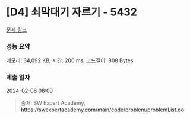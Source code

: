 # [D4] 쇠막대기 자르기 - 5432 

[문제 링크](https://swexpertacademy.com/main/code/problem/problemDetail.do?contestProbId=AWVl47b6DGMDFAXm) 

### 성능 요약

메모리: 34,092 KB, 시간: 200 ms, 코드길이: 808 Bytes

### 제출 일자

2024-02-06 08:09



> 출처: SW Expert Academy, https://swexpertacademy.com/main/code/problem/problemList.do